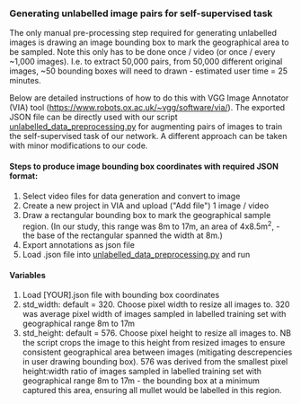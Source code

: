 ### Generating unlabelled image pairs for self-supervised task

The only manual pre-processing step required for generating unlabelled images is drawing an image bounding box to mark the geographical area to be sampled. Note this only has to be done once / video (or once / every ~1,000 images). I.e. to extract 50,000 pairs, from 50,000 different original images, ~50 bounding boxes will need to drawn - estimated user time = 25 minutes. 

Below are detailed instructions of how to do this with VGG Image Annotator (VIA) tool (https://www.robots.ox.ac.uk/~vgg/software/via/). The exported JSON file can be directly used with our script <a href="https://github.com/ptarling/DeepLearningFishCounting/blob/main/Unlabelled_data_preprocessing/unlabelled_data_preprocessing.py">unlabelled_data_preprocessing.py</a> for augmenting pairs of images to train the self-supervised task of our network. A different approach can be taken with minor modifications to our code. 

#### Steps to produce image bounding box coordinates with required JSON format:

1. Select video files for data generation and convert to image
2. Create a new project in VIA and upload ("Add file") 1 image / video
3. Draw a rectangular bounding box to mark the geographical sample region. (In our study, this range was 8m to 17m, an area of 4x8.5m<sup>2</sup>, - the base of the rectangular spanned the width at 8m.)
4. Export annotations as json file
5. Load .json file into <a href="https://github.com/ptarling/DeepLearningFishCounting/blob/main/Unlabelled_data_preprocessing/unlabelled_data_preprocessing.py">unlabelled_data_preprocessing.py</a> and run

#### Variables

1. Load [YOUR].json file with bounding box coordinates
2. std_width: default = 320. Choose pixel width to resize all images to. 320 was average pixel width of images sampled in labelled training set with geographical range 8m to 17m 
3. std_height: default = 576. Choose pixel height to resize all images to. NB the script crops the image to this height from resized images to ensure consistent geographical area between images (mitigating descrepencies in user drawing bounding box). 576 was derived from the smallest pixel height:width ratio of images sampled in labelled training set with geographical range 8m to 17m - the bounding box at a minimum captured this area, ensuring all mullet would be labelled in this region.  
